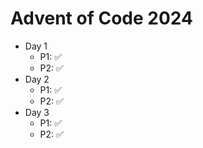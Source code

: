 # Advent of Code 2024

- Day 1
  - P1: ✅ 
  - P2: ✅
- Day 2
  - P1: ✅ 
  - P2: ✅
- Day 3
  - P1: ✅ 
  - P2: ✅